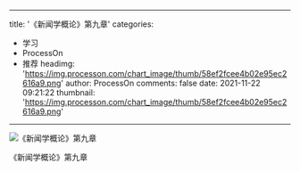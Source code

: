
---
title: '《新闻学概论》第九章'
categories: 
 - 学习
 - ProcessOn
 - 推荐
headimg: 'https://img.processon.com/chart_image/thumb/58ef2fcee4b02e95ec2616a9.png'
author: ProcessOn
comments: false
date: 2021-11-22 09:21:22
thumbnail: 'https://img.processon.com/chart_image/thumb/58ef2fcee4b02e95ec2616a9.png'
---

<div>   
<img class="thumb" alt="《新闻学概论》第九章" src="https://img.processon.com/chart_image/thumb/58ef2fcee4b02e95ec2616a9.png" referrerpolicy="no-referrer">
<p>《新闻学概论》第九章</p>  
</div>
            